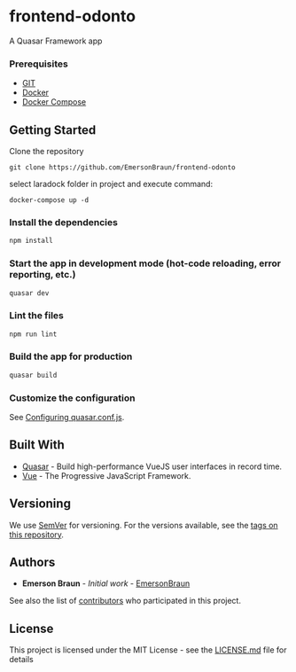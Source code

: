 # frontend-odonto

A Quasar Framework app

### Prerequisites

* [GIT](https://git-scm.com/)
* [Docker](https://www.docker.com/)
* [Docker Compose](https://github.com/docker/compose)

## Getting Started

Clone the repository
```
git clone https://github.com/EmersonBraun/frontend-odonto
```
select laradock folder in project and execute command:
```
docker-compose up -d
```

### Install the dependencies
```bash
npm install
```

### Start the app in development mode (hot-code reloading, error reporting, etc.)
```bash
quasar dev
```

### Lint the files
```bash
npm run lint
```

### Build the app for production
```bash
quasar build
```

### Customize the configuration
See [Configuring quasar.conf.js](https://quasar.dev/quasar-cli/quasar-conf-js).

## Built With

* [Quasar](https://quasar.dev/) - Build high-performance VueJS user interfaces in record time.
* [Vue](https://vuejs.org/) - The Progressive JavaScript Framework.


## Versioning

We use [SemVer](http://semver.org/) for versioning. For the versions available, see the [tags on this repository](https://github.com/EmersonBraun/frontend-odonto/tags). 

## Authors

* **Emerson Braun** - *Initial work* - [EmersonBraun](https://github.com/EmersonBraun)

See also the list of [contributors](https://github.com/EmersonBraun/frontend-odonto/contributors) who participated in this project.

## License

This project is licensed under the MIT License - see the [LICENSE.md](LICENSE.md) file for details

